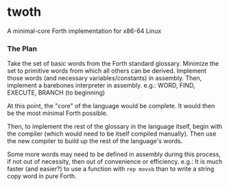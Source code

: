 # twoth
A minimal-core Forth implementation for x86-64 Linux

### The Plan

Take the set of basic words from the Forth standard glossary.
Minimize the set to primitive words from which all others can be derived.
Implement those words (and necessary variables/constants) in assembly.
Then, implement a barebones interpreter in assembly.
e.g.:	WORD, FIND, EXECUTE, BRANCH (to beginning)

At this point, the "core" of the language would be complete.
It would then be the most minimal Forth possible.

Then, to implement the rest of the glossary in the language itself,
begin with the compiler (which would need to be itself compiled manually).
Then use the new compiler to build up the rest of the language's words.

Some more words may need to be defined in assembly during this process,
if not out of necessity, then out of convenience or efficiency.
e.g.:	It is much faster (and easier?) to use a function with `rep movsb`
	than to write a string copy word in pure Forth.
